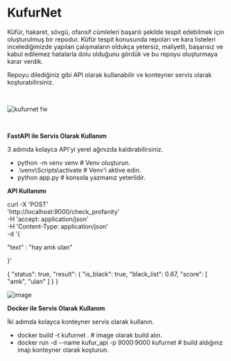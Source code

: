# KufurNet

Küfür, hakaret, sövgü, ofansif cümleleri başarılı şekilde tespit edebilmek için oluşturulmuş bir repodur. Küfür tespit konusunda repoları ve kara listeleri incelediğimizde yapılan çalışmaların oldukça yetersiz, maliyetli, başarısız ve kabul edilemez hatalarla dolu olduğunu gördük ve bu repoyu oluşturmaya karar verdik. 

Repoyu dilediğiniz gibi API olarak kullanabilir ve konteyner servis olarak koşturabilirsiniz.

<br>

![kufurnet fw](https://github.com/datasciengine/KufurNet/assets/90087613/43e12bcf-b26d-4009-b135-9259d1db44a3)

<br>

<b> FastAPI ile Servis Olarak Kullanım </b>

3 adımda kolayca API'yi yerel ağınızda kaldırabilirsiniz.

- python -m venv venv        # Venv oluşturun.
- .\venv\Scripts\activate    # Venv'i aktive edin.
- python app.py              # konsola yazmanız yeterlidir.

<b> API Kullanımı </b>

curl -X 'POST' \
  'http://localhost:9000/check_profanity' \
  -H 'accept: application/json' \
  -H 'Content-Type: application/json' \
  -d '{

"text" : "hay amk ulan"

}'

{
  "status": true,
  "result": {
    "is_black": true,
    "black_list": 0.67,
    "score": [
      "amk",
      "ulan"
    ]
  }
}

![image](https://github.com/datasciengine/KufurNet/assets/90087613/78c7d586-4a0c-4b82-a3f7-f844d237b9b3)


<b> Docker ile Servis Olarak Kullanım </b>

İki adımda kolayca konteyner servis olarak kullanın.

- docker build -t kufurnet .                               # image olarak build alın.
- docker run -d --name kufur_api  -p 9000:9000 kufurnet    # build aldığınız imajı konteyner olarak koşturun.
